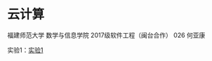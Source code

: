 #                        云计算

福建师范大学 数学与信息学院 2017级软件工程（闽台合作） 026 何亚康

实验1：[实验1](./Install_Init/README.md)

  

